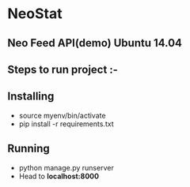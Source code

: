 # NeoStat
## Neo Feed API(demo)  Ubuntu 14.04

## Steps to run project :- 

## Installing

- source myenv/bin/activate
- pip install -r requirements.txt

## Running

- python manage.py runserver
- Head to **localhost:8000**

